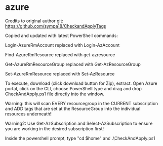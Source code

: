 # azure

Credits to original author git: https://github.com/sympa18/CheckandApplyTags

Copied and updated with latest PowerShell commands:

Login-AzureRmAccount replaced with Login-AzAccount

Find-AzureRmResource replaced with get-azresource

Get-AzureRmResourceGroup replaced with Get-AzResourceGroup

Set-AzureRmResource replaced with Set-AzResource


To execute, download (click download button for Zip), extract. Open Azure portal, click on the CLI, choose PowerShell type and drag and drop CheckAndApply.ps1 file directly into the window.

Warning: this will scan EVERY resourcegroup in the CURRENT subscription and ADD tags that are set at the ResourceGroup into the individual resources underneath!

Warning2: Use Get-AzSubscription and Select-AzSubscription to ensure you are working in the desired subscription first!

Inside the powershell prompt, type "cd $home" and .\CheckAndApply.ps1
